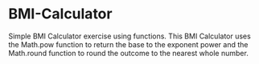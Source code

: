 # BMI-Calculator
Simple BMI Calculator exercise using functions.
This BMI Calculator uses the Math.pow function to return the base to the exponent power and the Math.round function to round the outcome to the nearest whole number.
